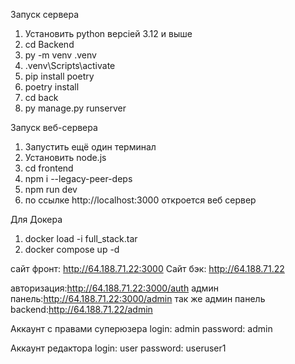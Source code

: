 Запуск сервера
1. Установить python версіей 3.12 и выше
2. cd Backend
3. py -m venv .venv
4. .venv\Scripts\activate
5. pip install poetry
6. poetry install
7. cd back
8. py manage.py runserver

Запуск веб-сервера
1. Запустить ещё один терминал
2. Установить node.js
3. cd frontend
4. npm i --legacy-peer-deps
5. npm run dev
6. по ссылке http://localhost:3000 откроется веб сервер  

Для Докера
1. docker load -i full_stack.tar
2. docker compose up -d


сайт фронт: http://64.188.71.22:3000
Сайт бэк: http://64.188.71.22

авторизация:http://64.188.71.22:3000/auth
админ панель:http://64.188.71.22:3000/admin
так же админ панель backend:http://64.188.71.22/admin

Аккаунт с правами суперюзера
login: admin
password: admin

Аккаунт редактора
login: user
password: useruser1


